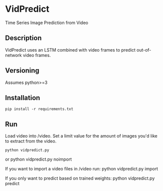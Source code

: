 # VidPredict
Time Series Image Prediction from Video


## Description
VidPredict uses an LSTM combined with video frames to predict out-of-network 
video frames. 


## Versioning
Assumes python>=3


## Installation
    pip install -r requirements.txt


## Run

Load video into /video. Set a limit value for the amount of images you'd like to extract from the video.

    python vidpredict.py
or
    python vidpredict.py noimport


If you want to import a video files in /video run:
    python vidpredict.py import

If you only want to predict based on trained weights:
    python vidpredict.py predict


